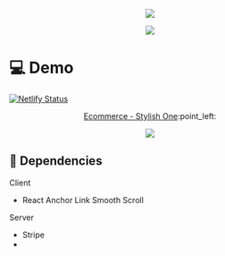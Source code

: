 <!-- Created by, animated text -->
<p align="center">
  <img src="https://readme-typing-svg.demolab.com?font=Noto+Sans&weight=600&size=32&duration=3300&pause=4800&color=79C0FF&center=true&vCenter=true&random=false&width=435&lines=%F0%9F%91%8B%2C+Created+by+%40OulehlaJan" />
</p>
<p align="center">
  <img src="https://readme-typing-svg.demolab.com?font=noto&weight=600&size=22&duration=4000&pause=4350&color=FFA657&center=true&vCenter=true&random=false&width=910&lines=a+self-taught+passionate+Web+developer+from+Czechia" />
</p>

# :computer: Demo
[![Netlify Status](https://api.netlify.com/api/v1/badges/85d75531-9c42-484c-9a8e-22e65467d979/deploy-status)](https://app.netlify.com/sites/fitness-app-oulehlajan/deploys) <br />

<!-- Demo Link -->
<p align="center">
  <a href="">Ecommerce - Stylish One</a>:point_left: <br />
</p>

<!-- GIF -->
<p align="center">
  <img src="assets/FitnessApp.gif" />
</p>

## &#129513; Dependencies

Client

+ React Anchor Link Smooth Scroll

Server

+ Stripe
+
